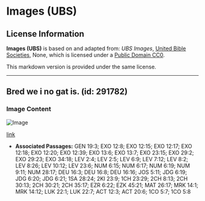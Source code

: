 # Images (UBS)

## License Information

**Images (UBS)** is based on and adapted from: _UBS Images_, [United Bible Societies](https://unitedbiblesocieties.org/), None, which is licensed under a [Public Domain CC0](https://creativecommons.org/public-domain/cc0/).

This markdown version is provided under the same license.



--------------------------------

## Bred we i no gat is. (id: 291782)

### Image Content

![Image](https://cdn.aquifer.bible/aquifer-content/resources/Media/WEB-0283_unleavened_bread.jpg)

[link](https://cdn.aquifer.bible/aquifer-content/resources/Media/WEB-0283_unleavened_bread.jpg)

* **Associated Passages:** GEN 19:3; EXO 12:8; EXO 12:15; EXO 12:17; EXO 12:18; EXO 12:20; EXO 12:39; EXO 13:6; EXO 13:7; EXO 23:15; EXO 29:2; EXO 29:23; EXO 34:18; LEV 2:4; LEV 2:5; LEV 6:9; LEV 7:12; LEV 8:2; LEV 8:26; LEV 10:12; LEV 23:6; NUM 6:15; NUM 6:17; NUM 6:19; NUM 9:11; NUM 28:17; DEU 16:3; DEU 16:8; DEU 16:16; JOS 5:11; JDG 6:19; JDG 6:20; JDG 6:21; 1SA 28:24; 2KI 23:9; 1CH 23:29; 2CH 8:13; 2CH 30:13; 2CH 30:21; 2CH 35:17; EZR 6:22; EZK 45:21; MAT 26:17; MRK 14:1; MRK 14:12; LUK 22:1; LUK 22:7; ACT 12:3; ACT 20:6; 1CO 5:7; 1CO 5:8

